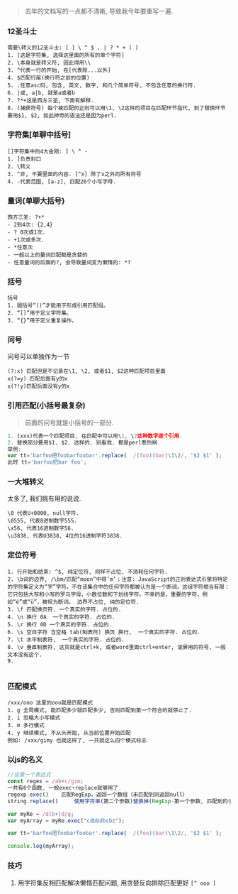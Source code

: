 > 去年的文档写的一点都不清晰, 导致我今年要重写一遍.

### 12圣斗士

```
需要\转义的12圣斗士: [ ] \ ^ $ . | ? * + ( )
1. [这是字符集, 选择这里面的所有的单个字符]
2. \本身就是转义符, 因此得用\\
3. ^代表一行的开始, 在[代表除...以外]
4. $匹配行尾(换行符之前的位置)
5. .任意asc码, 包含, 英文, 数字, 和几个简单符号, 不包含任意的换行符.
6. |或, a|b, 就是a或者b
7. ?*+这是西方三圣, 下面有解释.
8. (捕获符号) 每个被匹配的正则可以用\1, \2这样的项目在匹配环节指代, 到了替换环节要用$1, $2, 如此神奇的语法还是因为perl.
```

### 字符集[单聊中括号]

```
[]字符集中的4大金刚: ] \ ^ -
1. ]负责封口
2. \转义
3. ^非, 不要里面的内容. [^x] 除了x之外的所有符号
4. -代表范围, [a-z], 匹配26个小写字母.
```

### 量词{单聊大括号}

```
西方三圣: ?+*  
- 2到4次: {2,4}
- ? 0次或1次.
- +1次或多次.
- *任意次
- 一般以上的量词匹配都是贪婪的
- 任意量词的后面的?, 会导致量词变为懒惰的: *?
```

### 括号

```
括号
1. 圆括号“()”才能用于形成引用匹配组。
2. “[]”用于定义字符集。
3. “{}”用于定义重复操作。
```



### 问号

问号可以单独作为一节

```
(?:x) 匹配但是不记录在\1, \2, 或者$1, $2这种匹配项目里面
x(?=y) 匹配后面有y的x
x(?!y)匹配后面没有y的x

```

### 引用匹配(小括号最复杂)

> 前面的问号就是小括号的一部分.

```javascript
1. (xxx)代表一个匹配项目, 在匹配中可以用\1, \2这种数字逐个引用.
2. 替换部分要用$1, $2, 这样的, 别看我, 都是perl惹的祸. 
举例: 
var tt='barfoo把foobarfoobar'.replace(  /(foo)(bar)\1\2/, '$2 $1' );
此时 tt='barfoo把bar foo';
```



### 一大堆转义

太多了, 我们挑有用的说说.

```
\0 代表U+0000, null字符.
\0555, 代表8进制数字555.
\x56, 代表16进制数字56.
\u3838, 代表U3838, 4位的16进制字符3838.
```

### 定位符号

```
1. 行开始和结束: ^$, 纯定位符, 同样不占位, 不消耗任何字符.
2. \b词的边界, /\bm/匹配“moon”中得‘m’；注意: JavaScript的正则表达式引擎将特定的字符集定义为“字”字符。不在该集合中的任何字符都被认为是一个断词。这组字符相当有限：它只包括大写和小写的罗马字母，小数位数和下划线字符。不幸的是，重要的字符，例如“é”或“ü”，被视为断词。 边界不占位, 纯的定位符.
3. \f 匹配换页符. 一个真实的字符. 占位的.
4. \n 换行 0A  一个真实的字符. 占位的.
5. \r 换行 0D 一个真实的字符. 占位的.
6. \s 空白字符 含空格 tab(制表符) 换页 换行,  一个真实的字符. 占位的.
7. \t 水平制表符,  一个真实的字符. 占位的.
8. \v 垂直制表符, 这货就是ctrl+k, 或者word里面ctrl+enter, 滚屏用的符号, 一般文本没有这个.
9. 


```

### 匹配模式

```
/xxx/ooo 这里的ooo就是匹配模式
1. g 全局模式, 能匹配多少就匹配多少, 否则匹配到第一个符合的就停止了.
2. i 忽略大小写模式
3. m 多行模式
4. y 继续模式, 不从头开始, 从当前位置开始匹配
例如: /xxx/gimy 也就这样了, 一共就这么四个模式标志
```



### 以js的名义

```javascript
//设置一个表达式
const regex = /ab+c/gim;
一共有6个函数, 一般exec+replace就够用了.
regexp.exec()	 匹配RegExp，返回一个数组（未匹配到则返回null）
string.replace()	 使用字符串(第二个参数)替换掉(RegExp-第一个参数, 匹配到的子字符串)。

var myRe = /d(b+)d/g;
var myArray = myRe.exec("cdbbdbsbz");

var tt='barfoo把foobarfoobar'.replace(  /(foo)(bar)\1\2/, '$2 $1' );

console.log(myArray);
```

### 

### 技巧

1. 用字符集反相匹配解决懒惰匹配问题, 用贪婪反向排除匹配更好 `[^ ooo ]`

